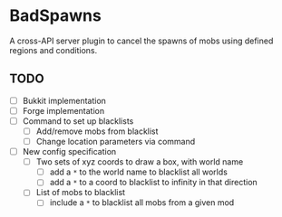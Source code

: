 # BadSpawns

A cross-API server plugin to cancel the spawns of mobs using defined regions and conditions.

## TODO

- [ ] Bukkit implementation
- [ ] Forge implementation
- [ ] Command to set up blacklists
  - [ ] Add/remove mobs from blacklist
  - [ ] Change location parameters via command
- [ ] New config specification
  - [ ] Two sets of xyz coords to draw a box, with world name
    - [ ] add a `*` to the world name to blacklist all worlds
    - [ ] add a `*` to a coord to blacklist to infinity in that direction
  - [ ] List of mobs to blacklist
    - [ ] include a `*` to blacklist all mobs from a given mod
